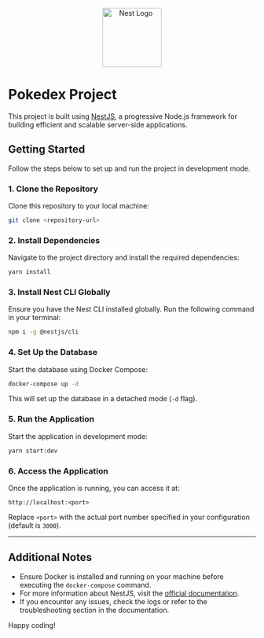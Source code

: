 <p align="center">
  <a href="http://nestjs.com/" target="blank">
    <img src="https://nestjs.com/img/logo-small.svg" width="120" alt="Nest Logo" />
  </a>
</p>

# Pokedex Project

This project is built using [NestJS](https://nestjs.com/), a progressive Node.js framework for building efficient and scalable server-side applications.

## Getting Started

Follow the steps below to set up and run the project in development mode.

### 1. Clone the Repository

Clone this repository to your local machine:

```bash
git clone <repository-url>
```

### 2. Install Dependencies

Navigate to the project directory and install the required dependencies:

```bash
yarn install
```

### 3. Install Nest CLI Globally

Ensure you have the Nest CLI installed globally. Run the following command in your terminal:

```bash
npm i -g @nestjs/cli
```

### 4. Set Up the Database

Start the database using Docker Compose:

```bash
docker-compose up -d
```

This will set up the database in a detached mode (`-d` flag).

### 5. Run the Application

Start the application in development mode:

```bash
yarn start:dev
```

### 6. Access the Application

Once the application is running, you can access it at:

```
http://localhost:<port>
```

Replace `<port>` with the actual port number specified in your configuration (default is `3000`).

---

## Additional Notes

- Ensure Docker is installed and running on your machine before executing the `docker-compose` command.
- For more information about NestJS, visit the [official documentation](https://docs.nestjs.com/).
- If you encounter any issues, check the logs or refer to the troubleshooting section in the documentation.

Happy coding!